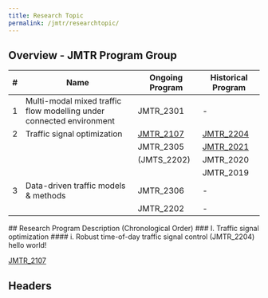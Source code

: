 ```yaml
---
title: Research Topic
permalink: /jmtr/researchtopic/
---
```


<style>
.intro{
font-family:times;
font-size:21px;
}
</style>

## Overview - JMTR Program Group
<table class="table table-striped table-hover ">
  <thead>
    <tr>
      <th>#</th>
      <th>Name</th>
      <th>Ongoing Program</th>
      <th>Historical Program</th>
    </tr>
  </thead>
  <tbody>
    <tr class="success">
      <td>1</td>
      <td>Multi-modal mixed traffic flow modelling under connected environment</td>
      <td>JMTR_2301</td>
      <td>-</td>
    </tr>
    <tr class="info">
      <td>2</td>
      <td>Traffic signal optimization</td>
      <td><a href="#JMTR_2107">JMTR_2107</a></td>
      <td><a href="#JMTR_2107">JMTR_2204</td>
    </tr>
    <tr class="info">
      <td> </td>
      <td> </td>
      <td>JMTR_2305</td>
      <td><a href="https://yunqing-jia.github.io/Jerland/jmtr/thesis/#JMTR_2021">JMTR_2021</a></td>
    </tr>
    <tr class="info">
      <td> </td>
      <td> </td>
      <td>(JMTS_2202)</td>
      <td>JMTR_2020</td>
    </tr>
    <tr class="info">
      <td> </td>
      <td> </td>
      <td> </td>
      <td>JMTR_2019</td>
    </tr>
    <tr class="success">
      <td>3</td>
      <td>Data-driven traffic models & methods</td>
      <td>JMTR_2306</td>
      <td>-</td>
    </tr>
    <tr class="success">
      <td> </td>
      <td> </td>
      <td>JMTR_2202</td>
      <td>-</td>
    </tr>
  </tbody>
</table>
## Research Program Description (Chronological Order)
### I. Traffic signal optimization
#### i. Robust time-of-day traffic signal control (JMTR_2204) <a name="JMTR_2204"/>
hello world!

[JMTR_2107](#JMTR_2107)
<a name="JMTR_2107"/><a name="JMTR_2020"/>
## Headers
